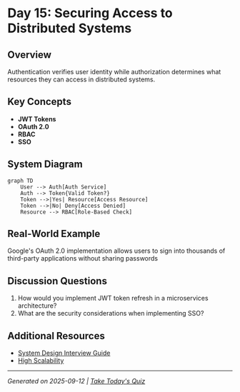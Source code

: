 # Day 15: Securing Access to Distributed Systems

## Overview
Authentication verifies user identity while authorization determines what resources they can access in distributed systems.

## Key Concepts
- **JWT Tokens**
- **OAuth 2.0**
- **RBAC**
- **SSO**

## System Diagram
```mermaid
graph TD
    User --> Auth[Auth Service]
    Auth --> Token{Valid Token?}
    Token -->|Yes| Resource[Access Resource]
    Token -->|No| Deny[Access Denied]
    Resource --> RBAC[Role-Based Check]
```

## Real-World Example
Google's OAuth 2.0 implementation allows users to sign into thousands of third-party applications without sharing passwords

## Discussion Questions
1. How would you implement JWT token refresh in a microservices architecture?
2. What are the security considerations when implementing SSO?

## Additional Resources
- [System Design Interview Guide](https://github.com/donnemartin/system-design-primer)
- [High Scalability](http://highscalability.com/)

---
*Generated on 2025-09-12 | [Take Today's Quiz](../docs/quiz-2025-09-12.html)*
